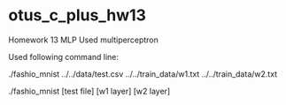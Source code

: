 # otus_c_plus_hw13
Homework 13 MLP
Used multiperceptron

Used following command line:

./fashio_mnist ../../data/test.csv  ../../train_data/w1.txt  ../../train_data/w2.txt

./fashio_mnist [test file] [w1 layer] [w2 layer]
          
